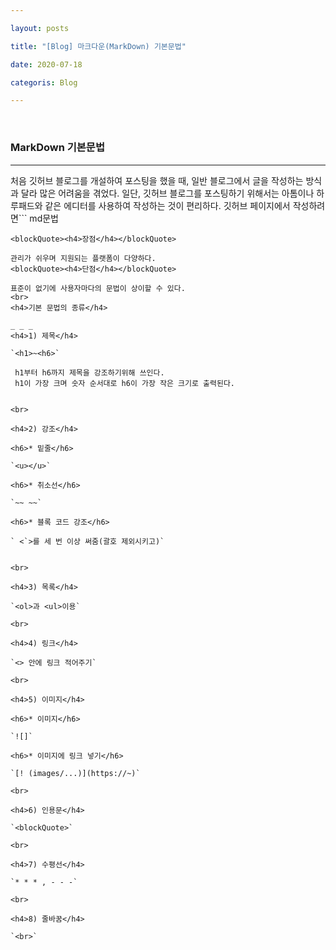 ```yaml
---

layout: posts

title: "[Blog] 마크다운(MarkDown) 기본문법"

date: 2020-07-18

categoris: Blog

---
```


<br>
<h3>MarkDown 기본문법</h3>

_ _ _

 처음 깃허브 블로그를 개설하여 포스팅을 했을 때, 일반 블로그에서 글을 작성하는 방식과 달라 많은 어려움을 겪었다. 
 일단, 깃허브 블로그를 포스팅하기 위해서는 아톰이나 하루패드와 같은 에디터를 사용하여 작성하는 것이 편리하다. 깃허브 페이지에서 작성하려면```
 md문법
```을 정확히 이해하여 사용해야하기 때문이다.
<blockQuote><h4>장점</h4></blockQuote>

관리가 쉬우며 지원되는 플랫폼이 다양하다.
<blockQuote><h4>단점</h4></blockQuote>

표준이 없기에 사용자마다의 문법이 상이할 수 있다.
<br>
<h4>기본 문법의 종류</h4>

_ _ _
<h4>1) 제목</h4>

`<h1>~<h6>`

 h1부터 h6까지 제목을 강조하기위해 쓰인다.
 h1이 가장 크며 숫자 순서대로 h6이 가장 작은 크기로 출력된다.


<br>

<h4>2) 강조</h4>

<h6>* 밑줄</h6>

`<u></u>`

<h6>* 취소선</h6>

`~~ ~~`

<h6>* 블록 코드 강조</h6>

` <`>를 세 번 이상 써줌(괄호 제외시키고)`


<br>

<h4>3) 목록</h4>

`<ol>과 <ul>이용`

<br>

<h4>4) 링크</h4>

`<> 안에 링크 적어주기`

<br>

<h4>5) 이미지</h4>

<h6>* 이미지</h6>

`![]`

<h6>* 이미지에 링크 넣기</h6>

`[! (images/...)](https://~)`

<br>

<h4>6) 인용문</h4>

`<blockQuote>`

<br>

<h4>7) 수평선</h4>

`* * * , - - -`

<br>

<h4>8) 줄바꿈</h4>

`<br>`
